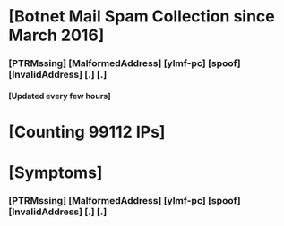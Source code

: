# [Botnet Mail Spam Collection since March 2016]
### [PTRMssing] [MalformedAddress] [ylmf-pc] [spoof] [InvalidAddress] [.] [.]
#### [Updated every few hours]

# [Counting 99112 IPs]

# [Symptoms] 
###   [PTRMssing] [MalformedAddress] [ylmf-pc] [spoof] [InvalidAddress] [.] [.]
